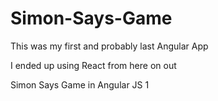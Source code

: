 # Simon-Says-Game
This was my first and probably last Angular App

I ended up using React from here on out

Simon Says Game in Angular JS 1

